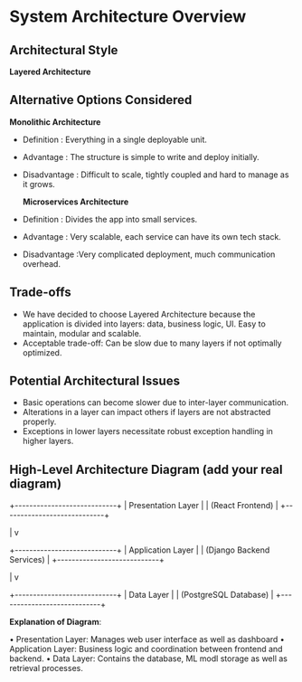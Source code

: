 # System Architecture Overview
## Architectural Style
**Layered Architecture**
## Alternative Options Considered
**Monolithic Architecture**
- Definition : Everything in a single deployable unit.
- Advantage : The structure is simple to write and deploy initially.
- Disadvantage : Difficult to scale, tightly coupled and hard to manage as it grows.
  
  **Microservices Architecture**
- Definition : Divides the app into small services.
- Advantage : Very scalable, each service can have its own tech stack.
- Disadvantage :Very complicated deployment, much communication overhead.
   
## Trade-offs
- We have decided to choose Layered Architecture because the application is divided into layers: data, business logic, UI.
Easy to maintain, modular and scalable.
- Acceptable trade-off: Can be slow due to many layers if not optimally optimized.
## Potential Architectural Issues
-  Basic operations can become slower due to inter-layer communication.
-  Alterations in a layer can impact others if layers are not abstracted properly.
-  Exceptions in lower layers necessitate robust exception handling in higher layers.
## High-Level Architecture Diagram (add your real diagram)

+----------------------------+
| Presentation Layer |
| (React Frontend) |
+----------------------------+

 |
 v
 
+----------------------------+
| Application Layer |
| (Django Backend Services) |
+----------------------------+

 |
 v
 
+----------------------------+
| Data Layer |
| (PostgreSQL Database) |
+----------------------------+

**Explanation of Diagram**:

• Presentation Layer: Manages web user interface as well as dashboard
• Application Layer: Business logic and coordination between frontend and backend.
• Data Layer: Contains the database, ML modl storage as well as retrieval processes.

